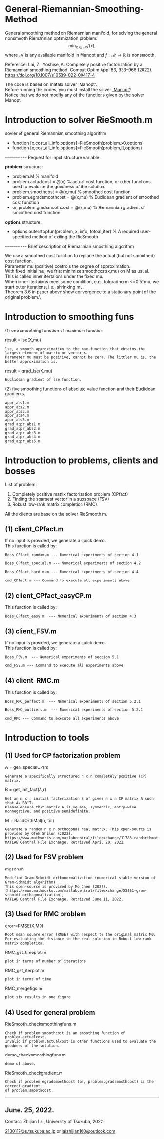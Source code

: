 # General-Riemannian-Smoothing-Method
General smoothing method on Riemannian manifold, for solving the general nonsmooth Riemannian optimization problem:
$$\min _{x \in \mathcal{M}} f(x),$$
where $\mathcal{M}$ is any available manifold in Manopt and $f:\mathcal{M} \to \mathbb{R}$ is nonsmooth. 


Reference: Lai, Z., Yoshise, A. Completely positive factorization by a Riemannian smoothing method. Comput Optim Appl 83, 933–966 (2022). https://doi.org/10.1007/s10589-022-00417-4


The code is based on matalb solver 'Manopt'.\
Before running the codes, you must install the solver ['Manopt'](https://www.manopt.org/tutorial.html)!\
Notice that we do not modify any of the functions given by the solver Manopt.

# Introduction to solver RieSmooth.m

sovler of general Riemannian smoothing algorithm

* function [x,cost,all_info,options]=RieSmooth(problem,x0,options)
* function [x,cost,all_info,options]=RieSmooth(problem,[],options)

----------- Request for input structure variable 

**problem** structure:

- problem.M % manifold
- problem.actualcost = @(x) % actual cost function, or other functions used to evaluate the goodness of the solution.
- problem.smoothcost  = @(x,mu) % smoothed cost function
- problem.egradsmoothcost = @(x,mu) % Euclidean gradient of smoothed cost function
- or, problem.gradsmoothcost = @(x,mu) % Riemannian gradient of smoothed cost function

**options** structure:

- options.outerstopfun(problem, x, info, totoal_iter) % A required user-specified method of exiting the RieSmooth

----------- Brief description of Riemannian smoothing algorithm

We use a smoothed cost function to replace the actual (but not smoothed) cost function. \
Parameter mu (positive) controls the degree of approximation.\
With fixed initial mu, we frist minimize smoothcost(x,mu) on M as usual.\
This is called inner itertaions under the fixed mu.\
When inner itertaions meet some condition, e.g., tolgradnorm <=0.5*mu, we start outer iterations, i.e., shrinking mu. \
Theorem 3.6 in paper above show convergence to a stationary point of the original problem.\

# Introduction to smoothing funs

(1) one smoothing function of maximum function

result = lse(X,mu)	

    lse, a smooth approximation to the max-function that obtains the largest element of matrix or vector X.
    Parameter mu must be positive, cannot be zero. The littler mu is, the better approximation is.

result = grad_lse(X,mu) 

    Euclidean gradient of lse function.

(2) five smoothing functions of absolute value function and their Euclidean gradients.

    appr_abs1.m
    appr_abs2.m       
    appr_abs3.m  
    appr_abs4.m       
    appr_abs5.m       
    grad_appr_abs1.m
    grad_appr_abs2.m  
    grad_appr_abs3.m
    grad_appr_abs4.m
    grad_appr_abs5.m  
      
# Introduction to problems, clients and bosses

List of problem:
1. Completely positive matrix factorization problem (CPfact)
2. Finding the sparsest vector in a subspace (FSV)
3. Robust low-rank matrix completion (RMC) 

All the clients are base on the solver RieSmooth.m.

## (1) client_CPfact.m 
If no input is provided, we generate a quick demo.\
This function is called by:

    Boss_CPfact_random.m --- Numerical experiments of section 4.1 
    
    Boss_CPfact_special.m --- Numerical experiments of section 4.2 
    
    Boss_CPfact_hard.m.m --- Numerical experiments of section 4.4 
    
    cmd_CPfact.m --- Command to execute all experiments above

## (2) client_CPfact_easyCP.m
This function is called by:

    Boss_CPfact_easy.m  --- Numerical experiments of section 4.3 
    
## (3) client_FSV.m 
If no input is provided, we generate a quick demo.\
This function is called by:

    Boss_FSV.m  --- Numerical experiments of section 5.1
    
    cmd_FSV.m --- Command to execute all experiments above

## (4) client_RMC.m

This function is called by:

    Boss_RMC_perfect.m  --- Numerical experiments of section 5.2.1
    
    Boss_RMC_outliers.m  --- Numerical experiments of section 5.2.1
    
    cmd_RMC --- Command to execute all experiments above

# Introduction to tools

## (1) Used for CP factorization problem

A = gen_specialCP(n) 

    Generate a specifically structured n x n completely positive (CP) matrix.

B = get_init_fact(A,r)

    Get an n x r initial factorization B of given n x n CP matrix A such that A= BB^T.
    Please ensure that matrix A is square, symmetric, entry-wise nonnegative, and positive semidefinite.

M = RandOrthMat(n, tol)

    Generate a random n x n orthogonal real matrix. This open-source is provided by Ofek Shilon (2022). 
    https://www.mathworks.com/matlabcentral/fileexchange/11783-randorthmat 
    MATLAB Central File Exchange. Retrieved April 20, 2022.

## (2) Used for FSV problem

mgson.m 

    Modified Gram-Schmidt orthonormalization (numerical stable version of Gram-Schmidt algorithm) 
    This open-source is provided by Mo Chen (2022).
    (https://www.mathworks.com/matlabcentral/fileexchange/55881-gram-schmidt-orthogonalization),
    MATLAB Central File Exchange. Retrieved June 11, 2022.

## (3) Used for RMC problem

erorr=RMSE(X,M0)

    Root mean square error (RMSE) with respect to the original matrix M0.
    For evaluating the distance to the real solution in Robust low-rank matrix completion.

RMC_get_timeplot.m

    plot in terms of number of iterations

RMC_get_iterplot.m 

    plot in terms of time

RMC_mergefigs.m 

    plot six results in one figure

## (4) Used for general problem

RieSmooth_checksmoothingfuns.m 

    Check if problem.smoothcost is an smoothing function of problem.actualcost.
    Invalid if problem.actualcost is other functions used to evaluate the goodness of the solution.

demo_checksmoothingfuns.m 

    demo of above.

RieSmooth_checkgradient.m 

    Check if problem.egradsmoothcost (or, problem.gradsmoothcost) is the correct gradient
    of problem.smoothcost.

----------------------
June. 25, 2022.
----------------------
Contact:
Zhijian Lai, University of Tsukuba, 2022

2130117@s.tsukuba.ac.jp 
or laizhijian100@outlook.com


